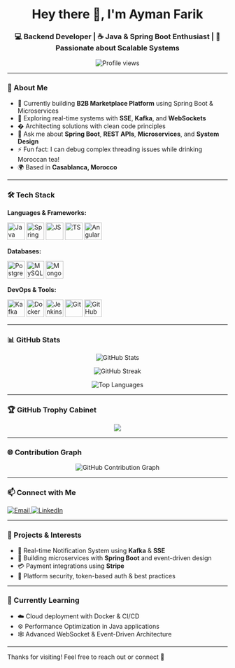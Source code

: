 <h1 align="center">Hey there 👋, I'm Ayman Farik</h1>
<h3 align="center">💻 Backend Developer | ☕ Java & Spring Boot Enthusiast | 🚀 Passionate about Scalable Systems</h3>

<p align="center">
  <img src="https://komarev.com/ghpvc/?username=AymanFR37&label=Profile%20views&color=0e75b6&style=flat" alt="Profile views" />
</p>

---

### 🌟 About Me

- 🔭 Currently building **B2B Marketplace Platform** using Spring Boot & Microservices
- 🌱 Exploring real-time systems with **SSE**, **Kafka**, and **WebSockets**
- � Architecting solutions with clean code principles
- 💬 Ask me about **Spring Boot**, **REST APIs**, **Microservices**, and **System Design**
- ⚡ Fun fact: I can debug complex threading issues while drinking Moroccan tea!
- 🌍 Based in **Casablanca, Morocco**

---

### 🛠️ Tech Stack

**Languages & Frameworks:**

<div>
  <img src="https://cdn.jsdelivr.net/gh/devicons/devicon/icons/java/java-original.svg" width="40" title="Java"/>
  <img src="https://cdn.jsdelivr.net/gh/devicons/devicon/icons/spring/spring-original.svg" width="40" title="Spring"/>
  <img src="https://cdn.jsdelivr.net/gh/devicons/devicon/icons/javascript/javascript-original.svg" width="40" title="JS"/>
  <img src="https://cdn.jsdelivr.net/gh/devicons/devicon/icons/typescript/typescript-original.svg" width="40" title="TS"/>
  <img src="https://cdn.jsdelivr.net/gh/devicons/devicon/icons/angular/angular-original.svg" width="40" title="Angular"/>
</div>

**Databases:**

<div>
  <img src="https://cdn.jsdelivr.net/gh/devicons/devicon/icons/postgresql/postgresql-original.svg" width="40" title="PostgreSQL"/>
  <img src="https://cdn.jsdelivr.net/gh/devicons/devicon/icons/mysql/mysql-original.svg" width="40" title="MySQL"/>
  <img src="https://cdn.jsdelivr.net/gh/devicons/devicon/icons/mongodb/mongodb-original.svg" width="40" title="MongoDB"/>
</div>

**DevOps & Tools:**

<div>
  <img src="https://www.vectorlogo.zone/logos/apache_kafka/apache_kafka-icon.svg" width="40" title="Kafka"/>
  <img src="https://cdn.jsdelivr.net/gh/devicons/devicon/icons/docker/docker-original.svg" width="40" title="Docker"/>
  <img src="https://www.vectorlogo.zone/logos/jenkins/jenkins-icon.svg" width="40" title="Jenkins"/>
  <img src="https://cdn.jsdelivr.net/gh/devicons/devicon/icons/git/git-original.svg" width="40" title="Git"/>
  <img src="https://cdn.jsdelivr.net/gh/devicons/devicon/icons/github/github-original.svg" width="40" title="GitHub"/>
</div>

---

### 📊 GitHub Stats

<p align="center">
  <img src="https://github-readme-stats.vercel.app/api?username=AymanFR37&show_icons=true&theme=default" alt="GitHub Stats" />
</p>

<p align="center">
  <img src="https://github-readme-streak-stats.herokuapp.com/?user=AymanFR37&theme=default" alt="GitHub Streak" />
</p>

<p align="center">
  <img src="https://github-readme-stats.vercel.app/api/top-langs/?username=AymanFR37&layout=compact&theme=default" alt="Top Languages" />
</p>

---
### 🏆 GitHub Trophy Cabinet

<p align="center">
  <img src="https://github-profile-trophy.vercel.app/?username=AymanFR37&theme=onedark&no-bg=true&no-frame=true&rank=SSS,SS,S,AAA,AA,A,B"/>
</p>

---

### 🌐 Contribution Graph

<p align="center">
  <img src="https://github-readme-activity-graph.vercel.app/graph?username=AymanFR37&theme=github-compact" alt="GitHub Contribution Graph" />
</p>

---

### 📫 Connect with Me

<p align="left">
  <a href="mailto:ayman.farik@gmail.com">
    <img src="https://img.shields.io/badge/Gmail-D14836?style=for-the-badge&logo=gmail&logoColor=white" alt="Email" />
  </a>
  <a href="https://linkedin.com/in/ayman-farik" target="_blank">
    <img src="https://img.shields.io/badge/LinkedIn-0A66C2?style=for-the-badge&logo=linkedin&logoColor=white" alt="LinkedIn" />
  </a>
</p>

---

### 💼 Projects & Interests

- 🧩 Real-time Notification System using **Kafka** & **SSE**
- 🧪 Building microservices with **Spring Boot** and event-driven design
- 💳 Payment integrations using **Stripe**
- 🔐 Platform security, token-based auth & best practices

---

### 🧠 Currently Learning

- ☁️ Cloud deployment with Docker & CI/CD
- ⚙️ Performance Optimization in Java applications
- 🕸️ Advanced WebSocket & Event-Driven Architecture

---

Thanks for visiting! Feel free to reach out or connect 🤝  
